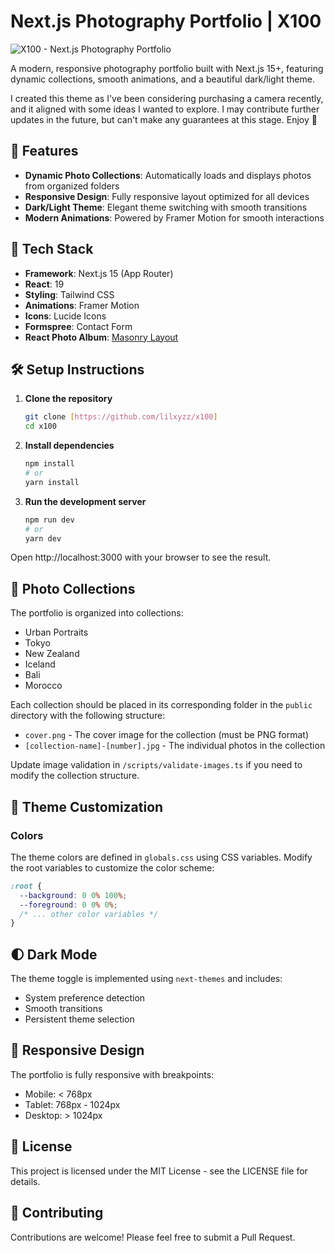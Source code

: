 # Next.js Photography Portfolio | X100

![X100 - Next.js Photography Portfolio](https://github.com/lilxyzz/x100/blob/main/public/X100-cover.webp)

A modern, responsive photography portfolio built with Next.js 15+, featuring dynamic collections, smooth animations, and a beautiful dark/light theme.

I created this theme as I've been considering purchasing a camera recently, and it aligned with some ideas I wanted to explore. I may contribute further updates in the future, but can't make any guarantees at this stage. Enjoy 🤙

## 🌟 Features

- **Dynamic Photo Collections**: Automatically loads and displays photos from organized folders
- **Responsive Design**: Fully responsive layout optimized for all devices
- **Dark/Light Theme**: Elegant theme switching with smooth transitions
- **Modern Animations**: Powered by Framer Motion for smooth interactions

## 🚀 Tech Stack

- **Framework**: Next.js 15 (App Router)
- **React**: 19
- **Styling**: Tailwind CSS
- **Animations**: Framer Motion
- **Icons**: Lucide Icons
- **Formspree**: Contact Form
- **React Photo Album**: [Masonry Layout](https://react-photo-album.com/examples/masonry)

## 🛠️ Setup Instructions

1. **Clone the repository**

   ```bash
   git clone [https://github.com/lilxyzz/x100]
   cd x100
   ```

2. **Install dependencies**

   ```bash
   npm install
   # or
   yarn install
   ```

3. **Run the development server**
   ```bash
   npm run dev
   # or
   yarn dev
   ```

Open http://localhost:3000 with your browser to see the result.

## 📸 Photo Collections

The portfolio is organized into collections:

- Urban Portraits
- Tokyo
- New Zealand
- Iceland
- Bali
- Morocco

Each collection should be placed in its corresponding folder in the `public` directory with the following structure:
- `cover.png` - The cover image for the collection (must be PNG format)
- `[collection-name]-[number].jpg` - The individual photos in the collection

Update image validation in `/scripts/validate-images.ts` if you need to modify the collection structure.

## 🎨 Theme Customization

### Colors

The theme colors are defined in `globals.css` using CSS variables. Modify the root variables to customize the color scheme:

```css
:root {
  --background: 0 0% 100%;
  --foreground: 0 0% 0%;
  /* ... other color variables */
}
```

## 🌓 Dark Mode

The theme toggle is implemented using `next-themes` and includes:

- System preference detection
- Smooth transitions
- Persistent theme selection

## 📱 Responsive Design

The portfolio is fully responsive with breakpoints:

- Mobile: < 768px
- Tablet: 768px - 1024px
- Desktop: > 1024px

## 📄 License

This project is licensed under the MIT License - see the LICENSE file for details.

## 🤝 Contributing

Contributions are welcome! Please feel free to submit a Pull Request.
